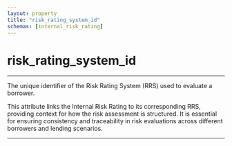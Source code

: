 ```yaml
---
layout: property
title: "risk_rating_system_id"
schemas: [internal_risk_rating]
---
```


# risk_rating_system_id

---

The unique identifier of the Risk Rating System (RRS) used to evaluate a borrower.

This attribute links the Internal Risk Rating to its corresponding RRS, providing context for how the risk assessment is structured. It is essential for ensuring consistency and traceability in risk evaluations across different borrowers and lending scenarios.

---
